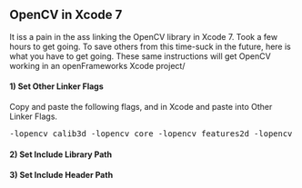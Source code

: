 <h2> OpenCV in Xcode 7</h2>

<p>
It iss a pain in the ass linking the OpenCV library in Xcode 7.  Took a few hours to get going.  To save others from this time-suck in the future, here is what you have to get going.  These same instructions will get OpenCV working in an openFrameworks Xcode project/
</p>


<h4>
1) Set Other Linker Flags 
</h4>
<p>
Copy and paste the following flags, and in Xcode and paste into Other Linker Flags.
</p>

<pre>
-lopencv_calib3d -lopencv_core -lopencv_features2d -lopencv_flann -lopencv_highgui -lopencv_imgproc -lopencv_ml -lopencv_objdetect -lopencv_photo -lopencv_stitching -lopencv_superres -lopencv_ts -lopencv_video -lopencv_videostab
</pre>

<h4>
2) Set Include Library Path
</h4>

<h4>
3) Set Include Header Path
</h4>
